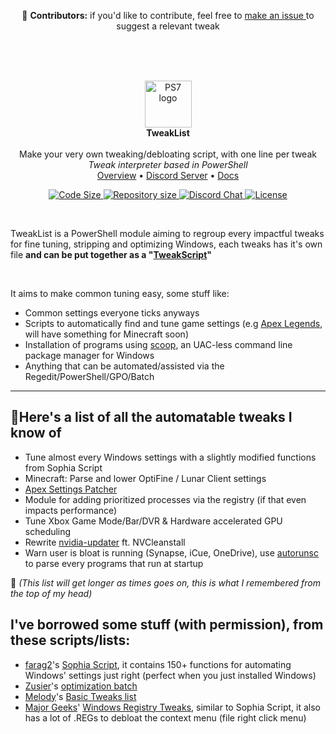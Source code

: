 <p align="center">
👋 <strong>Contributors:</strong> if you'd like to contribute, feel free to <a href="https://github.com/couleur-tweak-tips/TweakList/issues/new/choose">make an issue </a> to suggest a relevant tweak
</p>

</br>
</br>
</br>

<p align="center">
    <img align=center src="https://raw.githubusercontent.com/PowerShell/PowerShell/master/assets/ps_black_64.svg?sanitize=true" alt="PS7 logo" width="75" />  </br>
    <strong>TweakList</strong> </br>
    </br>
    Make your very own tweaking/debloating script, with one line per tweak   </br>
    <i>Tweak interpreter based in PowerShell</i></br>
    <a href="#overview">Overview</a>
    •
    <a href="https://dsc.gg/ctt">Discord Server</a>
    •
    <a href="https://github.com/couleur-tweak-tips/TweakList/tree/main/Docs">Docs</a>
</p>
<p align="center">
    <a href="https://github.com/couleur-tweak-tips/TweakList">
        <img src="https://img.shields.io/github/languages/code-size/couleur-tweak-tips/TweakList.svg" alt="Code Size" />
    </a>
    <a href="https://github.com/couleur-tweak-tips/TweakList">
        <img src="https://img.shields.io/github/repo-size/couleur-tweak-tips/TweakList.svg" alt="Repository size" />
    </a>
    <a href="https://discord.com/invite/aPVMJy78Pa">
        <img src="https://img.shields.io/badge/chat-on%20discord-7289DA.svg" alt="Discord Chat" />
    </a>
    <a href="https://github.com/couleur-tweak-tips/TweakList/blob/master/LICENSE">
        <img src="https://img.shields.io/github/license/couleur-tweak-tips/TweakList.svg" alt="License" />
    </a>

</p>
</br>

[logo]: https://raw.githubusercontent.com/PowerShell/PowerShell/master/assets/ps_black_64.svg?sanitize=true

TweakList is a PowerShell module aiming to regroup every impactful tweaks for fine tuning, stripping and optimizing Windows, each tweaks has it's own file **and can be put together as a "[TweakScript](https://gist.github.com/couleurm/68d272edc5fb930c31b96b667813e373 "TweakList example")"**

</br>

It aims to make common tuning easy, some stuff like:

* Common settings everyone ticks anyways
* Scripts to automatically find and tune game settings (e.g [Apex Legends](https://github.com/couleur-tweak-tips/utils/tree/main/Patchers/Apex%20Settings%20Patcher), will have something for Minecraft soon)
* Installation of programs using [scoop](http://scoop.sh), an UAC-less command line package manager for Windows
* Anything that can be automated/assisted via the Regedit/PowerShell/GPO/Batch

---


## 📝Here's a list of all the automatable tweaks I know of  

- Tune almost every Windows settings with a slightly modified functions from Sophia Script
- Minecraft: Parse and lower OptiFine / Lunar Client settings
- [Apex Settings Patcher](https://github.com/couleur-tweak-tips/utils/tree/main/Patchers/Apex%20Settings%20Patcher)
- Module for adding prioritized processes via the registry (if that even impacts performance)
- Tune Xbox Game Mode/Bar/DVR & Hardware accelerated GPU scheduling
- Rewrite [nvidia-updater](https://github.com/lord-carlos/nvidia-update/blob/master/nvidia.ps1) ft. NVCleanstall
- Warn user is bloat is running (Synapse, iCue, OneDrive), use [autorunsc](https://docs.microsoft.com/en-us/sysinternals/downloads/autoruns#autorunsc-usage) to parse every programs that run at startup

💭 *(This list will get longer as times goes on, this is what I remembered from the top of my head)*

## I've borrowed some stuff (with permission), from these scripts/lists:

* [farag2](https://i.imgur.com/Vf1pthm.png)'s [Sophia Script](https://github.com/farag2/Sophia-Script-for-Windows), it contains 150+ functions for automating Windows' settings just right (perfect when you just installed Windows)
* [Zusier](https://i.imgur.com/hAL2wGf.png)'s [optimization batch](https://github.com/Zusier/Zusiers-optimization-Batch)
* [Melody](https://i.imgur.com/6nZSqh3.png)'s [Basic Tweaks list](https://sites.google.com/view/melodystweaks/basictweaks)
* [Major Geeks](https://i.imgur.com/fKbpDnl.png)' [Windows Registry Tweaks](https://www.majorgeeks.com/files/details/majorgeeks_registry_tweaks.html), similar to Sophia Script, it also has a lot of .REGs to debloat the context menu (file right click menu)

